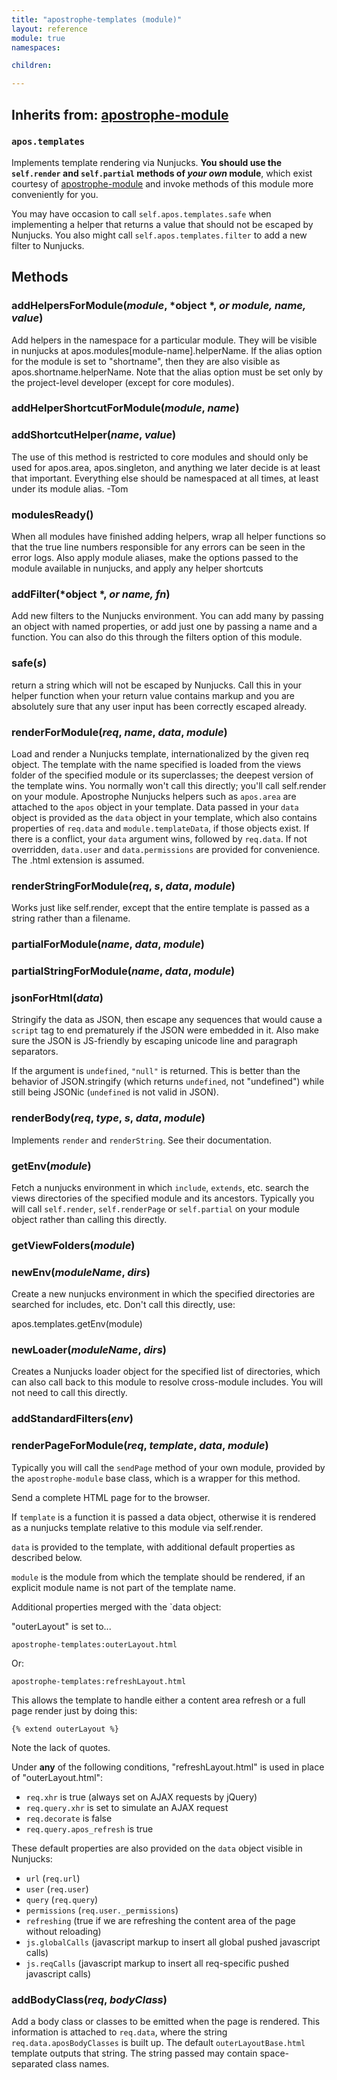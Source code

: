 ```yaml
---
title: "apostrophe-templates (module)"
layout: reference
module: true
namespaces:

children:

---
```

## Inherits from: [apostrophe-module](../apostrophe-module/index.html)
### `apos.templates`
Implements template rendering via Nunjucks. **You should use the
`self.render` and `self.partial` methods of *your own* module**,
which exist courtesy of [apostrophe-module](../apostrophe-module/index.html)
and invoke methods of this module more conveniently for you.

You may have occasion to call `self.apos.templates.safe` when
implementing a helper that returns a value that should not be
escaped by Nunjucks. You also might call `self.apos.templates.filter` to
add a new filter to Nunjucks.


## Methods
### addHelpersForModule(*module*, *object *, *or module, name, value*)
Add helpers in the namespace for a particular module.
They will be visible in nunjucks at
apos.modules[module-name].helperName. If the alias
option for the module is set to "shortname", then
they are also visible as apos.shortname.helperName.
Note that the alias option must be set only by the
project-level developer (except for core modules).
### addHelperShortcutForModule(*module*, *name*)

### addShortcutHelper(*name*, *value*)
The use of this method is restricted to core modules
and should only be used for apos.area, apos.singleton,
and anything we later decide is at least that important.
Everything else should be namespaced at all times,
at least under its module alias. -Tom
### modulesReady()
When all modules have finished adding helpers, wrap all
helper functions so that the true line numbers responsible
for any errors can be seen in the error logs. Also apply
module aliases, make the options passed to the module available
in nunjucks, and apply any helper shortcuts
### addFilter(*object *, *or name, fn*)
Add new filters to the Nunjucks environment. You
can add many by passing an object with named
properties, or add just one by passing a name
and a function. You can also do this through the
filters option of this module.
### safe(*s*)
return a string which will not be escaped
by Nunjucks. Call this in your helper function
when your return value contains markup and you
are absolutely sure that any user input has
been correctly escaped already.
### renderForModule(*req*, *name*, *data*, *module*)
Load and render a Nunjucks template, internationalized
by the given req object. The template with the name
specified is loaded from the views folder of the
specified module or its superclasses; the deepest
version of the template wins. You normally won't call
this directly; you'll call self.render on your module.
Apostrophe Nunjucks helpers such as `apos.area` are
attached to the `apos` object in your template.
Data passed in your `data` object is provided as the
`data` object in your template, which also contains
properties of `req.data` and `module.templateData`,
if those objects exist.
If there is a conflict, your `data` argument wins,
followed by `req.data`.
If not overridden, `data.user` and `data.permissions`
are provided for convenience.
The .html extension is assumed.
### renderStringForModule(*req*, *s*, *data*, *module*)
Works just like self.render, except that the
entire template is passed as a string rather than
a filename.
### partialForModule(*name*, *data*, *module*)

### partialStringForModule(*name*, *data*, *module*)

### jsonForHtml(*data*)
Stringify the data as JSON, then escape any sequences
that would cause a `script` tag to end prematurely if
the JSON were embedded in it. Also make sure the JSON is
JS-friendly by escaping unicode line and paragraph
separators.

If the argument is `undefined`, `"null"` is returned. This is
better than the behavior of JSON.stringify (which returns
`undefined`, not "undefined") while still being JSONic
(`undefined` is not valid in JSON).
### renderBody(*req*, *type*, *s*, *data*, *module*)
Implements `render` and `renderString`. See their
documentation.
### getEnv(*module*)
Fetch a nunjucks environment in which `include`,
`extends`, etc. search the views directories of the
specified module and its ancestors. Typically you
will call `self.render`, `self.renderPage` or
`self.partial` on your module object rather than calling
this directly.
### getViewFolders(*module*)

### newEnv(*moduleName*, *dirs*)
Create a new nunjucks environment in which the
specified directories are searched for includes,
etc. Don't call this directly, use:

apos.templates.getEnv(module)
### newLoader(*moduleName*, *dirs*)
Creates a Nunjucks loader object for the specified
list of directories, which can also call back to
this module to resolve cross-module includes. You
will not need to call this directly.
### addStandardFilters(*env*)

### renderPageForModule(*req*, *template*, *data*, *module*)
Typically you will call the `sendPage` method of
your own module, provided by the `apostrophe-module`
base class, which is a wrapper for this method.

Send a complete HTML page for to the
browser.

If `template` is a function it is passed a data object,
otherwise it is rendered as a nunjucks template relative
to this module via self.render.

`data` is provided to the template, with additional
default properties as described below.

`module` is the module from which the template should
be rendered, if an explicit module name is not part
of the template name.

Additional properties merged with the `data object:

"outerLayout" is set to...

`apostrophe-templates:outerLayout.html`

Or:

`apostrophe-templates:refreshLayout.html`

This allows the template to handle either a content area
refresh or a full page render just by doing this:

`{% extend outerLayout %}`

Note the lack of quotes.

Under **any** of the following conditions, "refreshLayout.html"
is used in place of "outerLayout.html":

* `req.xhr` is true (always set on AJAX requests by jQuery)
* `req.query.xhr` is set to simulate an AJAX request
* `req.decorate` is false
* `req.query.apos_refresh` is true

These default properties are also provided on the `data` object
visible in Nunjucks:

* `url` (`req.url`)
* `user` (`req.user`)
* `query` (`req.query`)
* `permissions` (`req.user._permissions`)
* `refreshing` (true if we are refreshing the content area of the page without reloading)
* `js.globalCalls` (javascript markup to insert all global pushed javascript calls)
* `js.reqCalls` (javascript markup to insert all req-specific pushed javascript calls)
### addBodyClass(*req*, *bodyClass*)
Add a body class or classes to be emitted when the page is rendered. This information
is attached to `req.data`, where the string `req.data.aposBodyClasses` is built up.
The default `outerLayoutBase.html` template outputs that string.
The string passed may contain space-separated class names.

